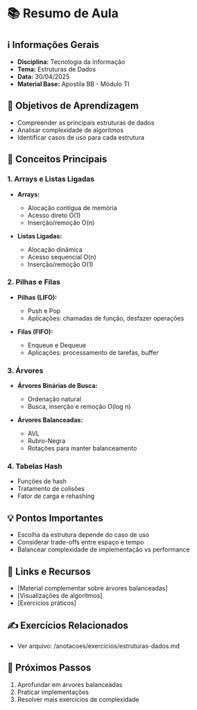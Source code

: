 # 📚 Resumo de Aula

## ℹ️ Informações Gerais
- **Disciplina:** Tecnologia da Informação
- **Tema:** Estruturas de Dados
- **Data:** 30/04/2025
- **Material Base:** Apostila BB - Módulo TI

## 🎯 Objetivos de Aprendizagem
- Compreender as principais estruturas de dados
- Analisar complexidade de algoritmos
- Identificar casos de uso para cada estrutura

## 📝 Conceitos Principais

### 1. Arrays e Listas Ligadas
- **Arrays:**
  - Alocação contígua de memória
  - Acesso direto O(1)
  - Inserção/remoção O(n)
  
- **Listas Ligadas:**
  - Alocação dinâmica
  - Acesso sequencial O(n)
  - Inserção/remoção O(1)

### 2. Pilhas e Filas
- **Pilhas (LIFO):**
  - Push e Pop
  - Aplicações: chamadas de função, desfazer operações
  
- **Filas (FIFO):**
  - Enqueue e Dequeue
  - Aplicações: processamento de tarefas, buffer

### 3. Árvores
- **Árvores Binárias de Busca:**
  - Ordenação natural
  - Busca, inserção e remoção O(log n)
  
- **Árvores Balanceadas:**
  - AVL
  - Rubro-Negra
  - Rotações para manter balanceamento

### 4. Tabelas Hash
- Funções de hash
- Tratamento de colisões
- Fator de carga e rehashing

## 💡 Pontos Importantes
- Escolha da estrutura depende do caso de uso
- Considerar trade-offs entre espaço e tempo
- Balancear complexidade de implementação vs performance

## 📌 Links e Recursos
- [Material complementar sobre árvores balanceadas]
- [Visualizações de algoritmos]
- [Exercícios práticos]

## ✍️ Exercícios Relacionados
- Ver arquivo: /anotacoes/exercicios/estruturas-dados.md

## 🔄 Próximos Passos
1. Aprofundar em árvores balanceadas
2. Praticar implementações
3. Resolver mais exercícios de complexidade